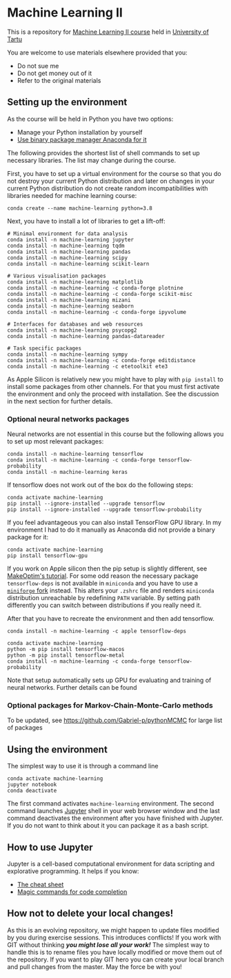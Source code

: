 # Machine Learning II

This is a repository for [Machine Learning II course](https://courses.cs.ut.ee/2019/ml-ii/spring/Main/HomePage) held in [University of Tartu](https://www.cs.ut.ee/et)

You are welcome to use materials elsewhere provided that you:

* Do not sue me
* Do not get money out of it
* Refer to the original materials


## Setting up the environment

As the course will be held in Python you have two options:

* Manage your Python installation by yourself
* [Use binary package manager Anaconda for it](https://conda.io/docs/user-guide/tasks/manage-environments.html#creating-an-environment-with-commands)

The following provides the shortest list of shell commands to set up necessary libraries.
The list may change during the course.

First, you have to set up a virtual environment for the course so that you do not destroy your current Python distribution and later on changes in your current Python distribution do not create random incompatibilities with libraries needed for machine learning course:

```
conda create --name machine-learning python=3.8
```

Next, you have to install a lot of libraries to get a lift-off:

```
# Minimal environment for data analysis
conda install -n machine-learning jupyter
conda install -n machine-learning tqdm
conda install -n machine-learning pandas
conda install -n machine-learning scipy
conda install -n machine-learning scikit-learn

# Various visualisation packages
conda install -n machine-learning matplotlib
conda install -n machine-learning -c conda-forge plotnine
conda install -n machine-learning -c conda-forge scikit-misc
conda install -n machine-learning mizani
conda install -n machine-learning seaborn
conda install -n machine-learning -c conda-forge ipyvolume

# Interfaces for databases and web resources
conda install -n machine-learning psycopg2
conda install -n machine-learning pandas-datareader

# Task specific packages
conda install -n machine-learning sympy
conda install -n machine-learning -c conda-forge editdistance
conda install -n machine-learning -c etetoolkit ete3
```

As Apple Silicon is relatively new you might have to play with `pip install` to
install some packages from other channels.
For that you must first activate the environment and only the proceed with installation.
See the discussion in the next section for further details.

### Optional neural networks packages

Neural networks are not essential in this course but the following allows you to set up most relevant packages:

```
conda install -n machine-learning tensorflow
conda install -n machine-learning -c conda-forge tensorflow-probability
conda install -n machine-learning keras
```

If tensorflow does not work out of the box do the following steps:

```
conda activate machine-learning
pip install --ignore-installed --upgrade tensorflow
pip install --ignore-installed --upgrade tensorflow-probability
```

If you feel advantageous you can also install TensorFlow GPU library.
In my environment I had to do it manually as Anaconda did not provide a binary package for it:

```
conda activate machine-learning
pip install tensorflow-gpu
```


If you work on Apple silicon then the pip setup is slightly different, see [MakeOptim's tutorial](https://makeoptim.com/en/deep-learning/tensorflow-metal).
For some odd reason the necessary package `tensorflow-deps` is not available in `miniconda` and you have to use a [`miniforge` fork](https://github.com/conda-forge/miniforge) instead.
This alters your `.zshrc` file and renders `miniconda` distribution unreachable by redefining `PATH` variable.
By setting path differently you can switch between distributions if you really need it.

After that you have to recreate the environment and then add tensorflow.

```
conda install -n machine-learning -c apple tensorflow-deps

conda activate machine-learning
python -m pip install tensorflow-macos
python -m pip install tensorflow-metal
conda install -n machine-learning -c conda-forge tensorflow-probability
```

Note that setup automatically sets up GPU for evaluating and training of neural networks.
Further details can be found    


### Optional packages for Markov-Chain-Monte-Carlo methods

To be updated, see https://github.com/Gabriel-p/pythonMCMC for large list of packages


## Using the environment

The simplest way to use it is through a command line

```
conda activate machine-learning
jupyter notebook
conda deactivate
```

The first command activates `machine-learning` environment.
The second command launches [Jupyter](https://jupyter.org) shell in your web browser window and the last command deactivates the environment after you have finished with Jupyter. If you do not want to think about it you can package it as a bash script.

## How to use Jupyter

Jupyter is a cell-based computational environment for data scripting and explorative programming. It helps if you know:

* [The cheat sheet](https://www.dataquest.io/blog/jupyter-notebook-tips-tricks-shortcuts/)
* [Magic commands for code completion](https://forums.fast.ai/t/jupyter-notebook-how-to-enable-intellisense/8636)  

## How not to delete your local changes!

As this is an evolving repository, we might happen to update files modified by you during exercise sessions.
This introduces conflicts! If you work with GIT without thinking ***you might lose all your work!***
The simplest way to handle this is to rename files you have locally modified or move them out of the repository.
If you want to play GIT hero you can create your local branch and pull changes from the master.
May the force be with you!
